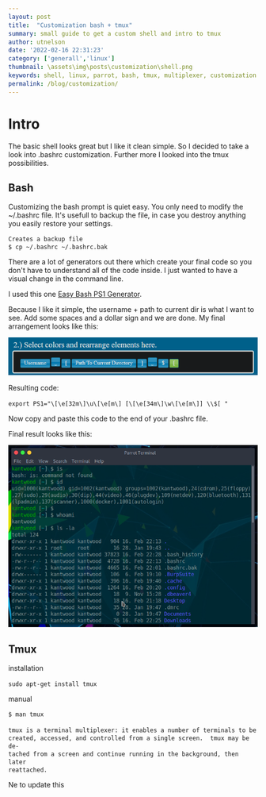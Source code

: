 ```yaml
---
layout: post
title:  "Customization bash + tmux"
summary: small guide to get a custom shell and intro to tmux
author: utnelson
date: '2022-02-16 22:31:23'
category: ['generall','linux']
thumbnail: \assets\img\posts\customization\shell.png
keywords: shell, linux, parrot, bash, tmux, multiplexer, customization
permalink: /blog/customization/
---
```


# Intro

The basic shell looks great but I like it clean simple. So I decided to take a look into .bashrc customization. Further more I looked into the tmux possibilities.

## Bash

Customizing the bash prompt is quiet easy. You only need to modify the ~/.bashrc file. It's usefull to backup the file, in case you destroy anything you easily restore your settings.

```console
Creates a backup file
$ cp ~/.bashrc ~/.bashrc.bak 
```

There are a lot of generators out there which create your final code so you don't have to understand all of the code inside. I just wanted to have a visual change in the command line.

I used this one [Easy Bash PS1 Generator](https://ezprompt.net/). 

Because I like it simple, the username + path to current dir is what I want to see. Add some spaces and a dollar sign and we are done. 
My final arrangement looks like this:

![image](\assets\img\posts\customization\arrangement.PNG)

Resulting code:

`export PS1="\[\e[32m\]\u\[\e[m\] [\[\e[34m\]\w\[\e[m\]] \\$[ "`

Now copy and paste this code to the end of your .bashrc file.

Final result looks like this:

![shell](\assets\img\posts\customization\shell.png)

## Tmux

installation

`sudo apt-get install tmux `

manual
```console
$ man tmux

tmux is a terminal multiplexer: it enables a number of terminals to be
created, accessed, and controlled from a single screen.  tmux may be de‐
tached from a screen and continue running in the background, then later
reattached.
```

Ne to update this

